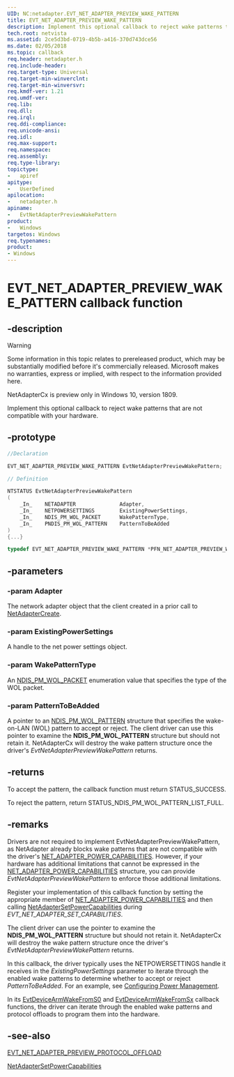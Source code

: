 ```yaml
---
UID: NC:netadapter.EVT_NET_ADAPTER_PREVIEW_WAKE_PATTERN
title: EVT_NET_ADAPTER_PREVIEW_WAKE_PATTERN
description: Implement this optional callback to reject wake patterns that are not compatible with your hardware.
tech.root: netvista
ms.assetid: 2ce5d3bd-0719-4b5b-a416-370d743dce56
ms.date: 02/05/2018
ms.topic: callback
req.header: netadapter.h
req.include-header:
req.target-type: Universal
req.target-min-winverclnt:
req.target-min-winversvr:
req.kmdf-ver: 1.21
req.umdf-ver:
req.lib:
req.dll:
req.irql: 
req.ddi-compliance:
req.unicode-ansi:
req.idl:
req.max-support:
req.namespace:
req.assembly:
req.type-library: 
topictype: 
-	apiref
apitype: 
-	UserDefined
apilocation: 
-	netadapter.h
apiname: 
-	EvtNetAdapterPreviewWakePattern
product:
-	Windows
targetos: Windows
req.typenames: 
product:
- Windows
---
```


# EVT_NET_ADAPTER_PREVIEW_WAKE_PATTERN callback function

## -description

> [!WARNING]
> Some information in this topic relates to prereleased product, which may be substantially modified before it's commercially released. Microsoft makes no warranties, express or implied, with respect to the information provided here.
>
> NetAdapterCx is preview only in Windows 10, version 1809.

Implement this optional callback to reject wake patterns that are not compatible with your hardware.

## -prototype

```c++
//Declaration

EVT_NET_ADAPTER_PREVIEW_WAKE_PATTERN EvtNetAdapterPreviewWakePattern; 

// Definition

NTSTATUS EvtNetAdapterPreviewWakePattern 
(
	_In_	NETADAPTER				Adapter,
	_In_	NETPOWERSETTINGS		ExistingPowerSettings,
	_In_	NDIS_PM_WOL_PACKET 		WakePatternType,
	_In_	PNDIS_PM_WOL_PATTERN	PatternToBeAdded
)
{...}

typedef EVT_NET_ADAPTER_PREVIEW_WAKE_PATTERN *PFN_NET_ADAPTER_PREVIEW_WAKE_PATTERN;
```

## -parameters

### -param Adapter

The network adapter object that the client created in a prior call to [NetAdapterCreate](nf-netadapter-netadaptercreate.md).

### -param ExistingPowerSettings 

A handle to the net power settings object.

### -param WakePatternType 

An [NDIS_PM_WOL_PACKET](../ntddndis/ne-ntddndis-_ndis_pm_wol_packet.md) enumeration value that specifies the type of the WOL packet.

### -param PatternToBeAdded 

A pointer to an [NDIS_PM_WOL_PATTERN](../ntddndis/ns-ntddndis-_ndis_pm_wol_pattern.md) structure that specifies the wake-on-LAN (WOL) pattern to accept or reject. The client driver can use this pointer to examine the **NDIS_PM_WOL_PATTERN** structure but should not retain it. NetAdapterCx will destroy the wake pattern structure once the driver's *EvtNetAdapterPreviewWakePattern* returns.

## -returns

To accept the pattern, the callback function must return STATUS_SUCCESS.

To reject the pattern, return STATUS_NDIS_PM_WOL_PATTERN_LIST_FULL.

## -remarks

Drivers are not required to implement EvtNetAdapterPreviewWakePattern, as NetAdapter already blocks wake patterns that are not compatible with the driver's [NET_ADAPTER_POWER_CAPABILITIES](ns-netadapter-_net_adapter_power_capabilities.md). However, if your hardware has additional limitations that cannot be expressed in the [NET_ADAPTER_POWER_CAPABILITIES](ns-netadapter-_net_adapter_power_capabilities.md) structure, you can provide *EvtNetAdapterPreviewWakePattern* to enforce those additional limitations.

Register your implementation of this callback function by setting the appropriate member of [NET_ADAPTER_POWER_CAPABILITIES](ns-netadapter-_net_adapter_power_capabilities.md) and then calling [NetAdapterSetPowerCapabilities](nf-netadapter-netadaptersetpowercapabilities.md) during *EVT_NET_ADAPTER_SET_CAPABILITIES*.

The client driver can use the pointer to examine the **NDIS_PM_WOL_PATTERN** structure but should not retain it. NetAdapterCx will destroy the wake pattern structure once the driver's *EvtNetAdapterPreviewWakePattern* returns.

In this callback, the driver typically uses the NETPOWERSETTINGS handle it receives in the *ExistingPowerSettings* parameter to iterate through the enabled wake patterns to determine whether to accept or reject *PatternToBeAdded*. For an example, see [Configuring Power Management](https://docs.microsoft.com/windows-hardware/drivers/netcx/configuring-power-management).

In its [EvtDeviceArmWakeFromS0](../wdfdevice/nc-wdfdevice-evt_wdf_device_arm_wake_from_s0.md) and [EvtDeviceArmWakeFromSx](../wdfdevice/nc-wdfdevice-evt_wdf_device_arm_wake_from_sx.md) callback functions, the driver can iterate through the enabled wake patterns and protocol offloads to program them into the hardware.

## -see-also

[EVT_NET_ADAPTER_PREVIEW_PROTOCOL_OFFLOAD](nc-netadapter-evt_net_adapter_preview_protocol_offload.md)

[NetAdapterSetPowerCapabilities](nf-netadapter-netadaptersetpowercapabilities.md)
